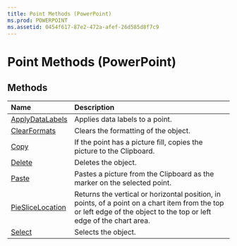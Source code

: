 ```yaml
---
title: Point Methods (PowerPoint)
ms.prod: POWERPOINT
ms.assetid: 0454f617-87e2-472a-afef-26d585d8f7c9
---
```



# Point Methods (PowerPoint)

## Methods



|**Name**|**Description**|
|:-----|:-----|
|[ApplyDataLabels](point-applydatalabels-method-powerpoint.md)|Applies data labels to a point.|
|[ClearFormats](point-clearformats-method-powerpoint.md)|Clears the formatting of the object.|
|[Copy](point-copy-method-powerpoint.md)|If the point has a picture fill, copies the picture to the Clipboard.|
|[Delete](point-delete-method-powerpoint.md)|Deletes the object.|
|[Paste](point-paste-method-powerpoint.md)|Pastes a picture from the Clipboard as the marker on the selected point.|
|[PieSliceLocation](point-pieslicelocation-method-powerpoint.md)|Returns the vertical or horizontal position, in points, of a point on a chart item from the top or left edge of the object to the top or left edge of the chart area.|
|[Select](point-select-method-powerpoint.md)|Selects the object.|

